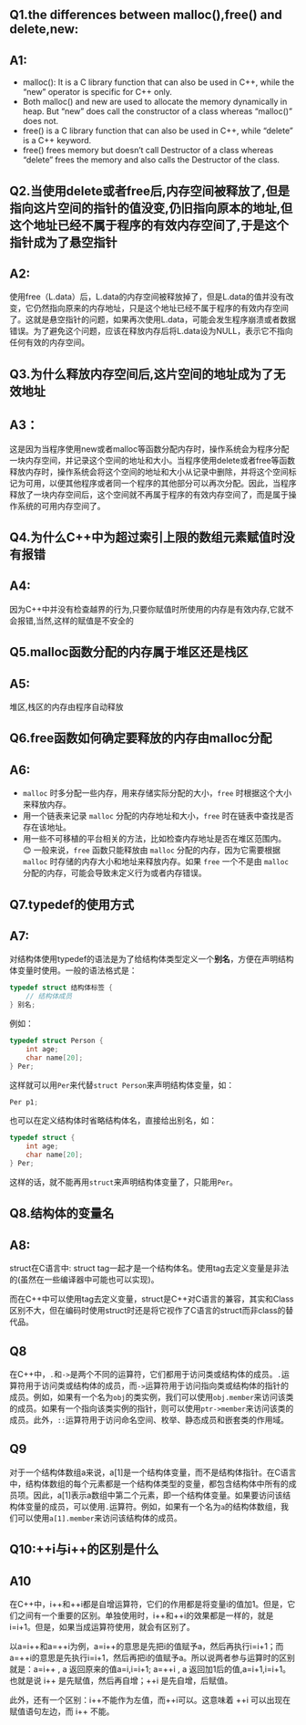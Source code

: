 ## Q1.the differences between malloc(),free() and delete,new:
## A1:
- malloc(): It is a C library function that can also be used in C++, while the “new” operator is specific for C++ only. 
- Both malloc() and new are used to allocate the memory dynamically in heap. But “new” does call the constructor of a class whereas “malloc()” does not.
- free() is a C library function that can also be used in C++, while “delete” is a C++ keyword.
- free() frees memory but doesn’t call Destructor of a class whereas “delete” frees the memory and also calls the Destructor of the class.

## Q2.当使用delete或者free后,内存空间被释放了,但是指向这片空间的指针的值没变,仍旧指向原本的地址,但这个地址已经不属于程序的有效内存空间了,于是这个指针成为了悬空指针
## A2:
使用free（L.data）后，L.data的内存空间被释放掉了，但是L.data的值并没有改变，它仍然指向原来的内存地址，只是这个地址已经不属于程序的有效内存空间了。这就是悬空指针的问题，如果再次使用L.data，可能会发生程序崩溃或者数据错误。为了避免这个问题，应该在释放内存后将L.data设为NULL，表示它不指向任何有效的内存空间。

## Q3.为什么释放内存空间后,这片空间的地址成为了无效地址
## A3：
这是因为当程序使用new或者malloc等函数分配内存时，操作系统会为程序分配一块内存空间，并记录这个空间的地址和大小。当程序使用delete或者free等函数释放内存时，操作系统会将这个空间的地址和大小从记录中删除，并将这个空间标记为可用，以便其他程序或者同一个程序的其他部分可以再次分配。因此，当程序释放了一块内存空间后，这个空间就不再属于程序的有效内存空间了，而是属于操作系统的可用内存空间了。

## Q4.为什么C++中为超过索引上限的数组元素赋值时没有报错
## A4:
因为C++中并没有检查越界的行为,只要你赋值时所使用的内存是有效内存,它就不会报错,当然,这样的赋值是不安全的

## Q5.malloc函数分配的内存属于堆区还是栈区
## A5:
堆区,栈区的内存由程序自动释放

## Q6.free函数如何确定要释放的内存由malloc分配
## A6:
- `malloc` 时多分配一些内存，用来存储实际分配的大小，`free` 时根据这个大小来释放内存。
- 用一个链表来记录 `malloc` 分配的内存地址和大小，`free` 时在链表中查找是否存在该地址。
- 用一些不可移植的平台相关的方法，比如检查内存地址是否在堆区范围内。
😊
一般来说，`free` 函数只能释放由 `malloc` 分配的内存，因为它需要根据 `malloc` 时存储的内存大小和地址来释放内存。如果 `free` 一个不是由 `malloc` 分配的内存，可能会导致未定义行为或者内存错误。

## Q7.typedef的使用方式
## A7:
对结构体使用typedef的语法是为了给结构体类型定义一个**别名**，方便在声明结构体变量时使用。一般的语法格式是：

```c++
typedef struct 结构体标签 {
    // 结构体成员
} 别名;
```
例如：
```c++
typedef struct Person {
    int age;
    char name[20];
} Per;
```

这样就可以用`Per`来代替`struct Person`来声明结构体变量，如：

```c++
Per p1;
```
也可以在定义结构体时省略结构体名，直接给出别名，如：
```c++
typedef struct {
    int age;
    char name[20];
} Per;
```
这样的话，就不能再用`struct`来声明结构体变量了，只能用`Per`。

## Q8.结构体的变量名
## A8:
struct在C语言中:
struct tag一起才是一个结构体名。使用tag去定义变量是非法的(虽然在一些编译器中可能也可以实现)。

而在C++中可以使用tag去定义变量，struct是C++对C语言的兼容，其实和Class区别不大，但在编码时使用struct时还是将它视作了C语言的struct而非class的替代品。

## Q8
在C++中，`.`和`->`是两个不同的运算符，它们都用于访问类或结构体的成员。`.`运算符用于访问类或结构体的成员，而`->`运算符用于访问指向类或结构体的指针的成员。例如，如果有一个名为`obj`的类实例，我们可以使用`obj.member`来访问该类的成员。如果有一个指向该类实例的指针，则可以使用`ptr->member`来访问该类的成员。此外，`::`运算符用于访问命名空间、枚举、静态成员和嵌套类的作用域。

## Q9
对于一个结构体数组a来说，a[1]是一个结构体变量，而不是结构体指针。在C语言中，结构体数组的每个元素都是一个结构体类型的变量，都包含结构体中所有的成员项。因此，a[1]表示a数组中第二个元素，即一个结构体变量。如果要访问该结构体变量的成员，可以使用`.`运算符。例如，如果有一个名为`a`的结构体数组，我们可以使用`a[1].member`来访问该结构体的成员。

## Q10:++i与i++的区别是什么
## A10
在C++中，i++和++i都是自增运算符，它们的作用都是将变量i的值加1。但是，它们之间有一个重要的区别。单独使用时，i++和++i的效果都是一样的，就是i=i+1。但是，如果当成运算符使用，就会有区别了。 

以a=i++和a=++i为例，a=i++的意思是先把i的值赋予a，然后再执行i=i+1；而a=++i的意思是先执行i=i+1，然后再把i的值赋予a。所以说两者参与运算时的区别就是：a=i++ , a 返回原来的值a=i,i=i+1; a=++i , a 返回加1后的值,a=i+1,i=i+1。也就是说 i++ 是先赋值，然后再自增；++i 是先自增，后赋值。

此外，还有一个区别：i++不能作为左值，而++i可以。这意味着 ++i 可以出现在赋值语句左边，而 i++ 不能。